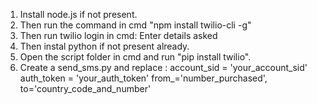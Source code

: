 1. Install node.js if not present.
2. Then run the command in cmd "npm install twilio-cli -g"
3. Then run twilio login in cmd:
    Enter details asked 
4. Then instal python if not present already.
5. Open the script folder in cmd and run "pip install twilio".
6. Create a send_sms.py and replace :
    account_sid = 'your_account_sid'
    auth_token = 'your_auth_token'
    from_='number_purchased',
    to='country_code_and_number'

